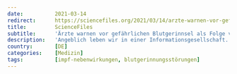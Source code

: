 ```yaml
---
date:          2021-03-14
redirect:      https://sciencefiles.org/2021/03/14/arzte-warnen-vor-gefahrlichen-blugerinnsel-als-folge-von-impfungen-mit-covid-19-impfstoffen/
title:         ScienceFiles
subtitle:      'Ärzte warnen vor gefährlichen Blutgerinnsel als Folge von Impfungen mit COVID-19-Impfstoffen'
description:   'Angeblich leben wir in einer Informationsgesellschaft. Diese Behauptung, die vielleicht niemand so dezidiert vorgebracht hat wie Peter Drucker, der einen Übergang von einer Gesellschaft, in der vornehmlich materialle Güter getauscht werden, in eine Gesellschaft, deren Haupttauschgegenstand Information und Wissen sind, sieht, auch als Wissensgesellschaft bezeichnet, hängt mit dem Internet und dem vermeintlich raschen und ungehinderten…'
country:       [DE]
categories:    [Medizin]
tags:          [impf-nebenwirkungen, blutgerinnungsstörungen]
---
```

